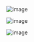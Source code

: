 ![image](https://github.com/cauantt/StudioGhibi/assets/131816676/9f3dbedd-e50e-4751-af1b-1c2ab6e3d00d)




![image](https://github.com/cauantt/StudioGhibi/assets/131816676/48528592-5a8f-45ab-b271-0c63e6ded3a9)



![image](https://github.com/cauantt/StudioGhibi/assets/131816676/db1e6151-f326-4abc-89cc-606711c9c87d)



